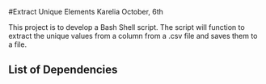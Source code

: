 #Extract Unique Elements
Karelia October, 6th

This project is to develop a Bash Shell script.
The script will function to extract the unique values from a column from a .csv file and saves them to a file.

## List of Dependencies
